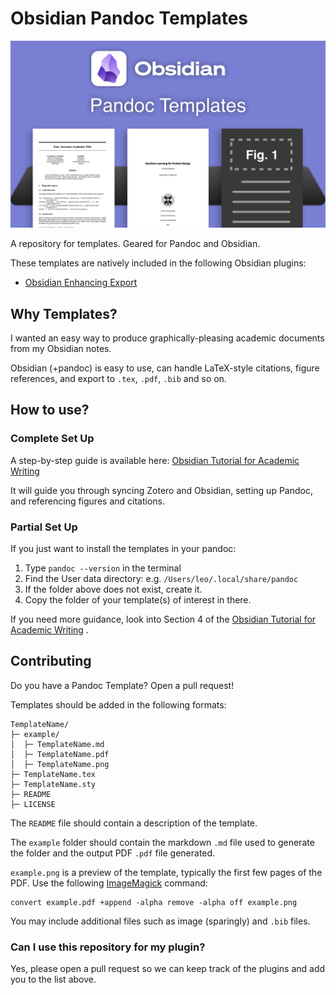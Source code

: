 # Obsidian Pandoc Templates

<div align="center">
  <img src="img/intro.png"><br>
</div>

A repository for templates. Geared for Pandoc and Obsidian. 

These templates are natively included in the following Obsidian plugins:

- [Obsidian Enhancing Export](https://github.com/mokeyish/obsidian-enhancing-export/)

## Why Templates? 

I wanted an easy way to produce graphically-pleasing academic documents from my Obsidian notes.

Obsidian (+pandoc) is easy to use, can handle LaTeX-style citations, figure references, and export to `.tex`, `.pdf`, `.bib` and so on.  

## How to use?

### Complete Set Up

A step-by-step guide is available here: [Obsidian Tutorial for Academic Writing](https://betterhumans.pub/obsidian-tutorial-for-academic-writing-87b038060522)

It will guide you through syncing Zotero and Obsidian, setting up Pandoc, and referencing figures and citations. 

### Partial Set Up

If you just want to install the templates in your pandoc: 

1. Type `pandoc --version` in the terminal
2. Find the User data directory: e.g. `/Users/leo/.local/share/pandoc`
3. If the folder above does not exist, create it.
4. Copy the folder of your template(s) of interest in there.

If you need more guidance, look into Section 4 of the [Obsidian Tutorial for Academic Writing](https://betterhumans.pub/obsidian-tutorial-for-academic-writing-87b038060522) . 

## Contributing

Do you have a Pandoc Template? Open a pull request! 

Templates should be added in the following formats:

```
TemplateName/
├─ example/
│  ├─ TemplateName.md
│  ├─ TemplateName.pdf
│  ├─ TemplateName.png
├─ TemplateName.tex
├─ TemplateName.sty
├─ README
├─ LICENSE
```

The `README` file should contain a description of the template.

The `example` folder should contain the markdown `.md` file used to generate the folder and the output PDF `.pdf` file generated. 

`example.png` is a preview of the template, typically the first few pages of the PDF. Use the following [ImageMagick](https://imagemagick.org) command:

```
convert example.pdf +append -alpha remove -alpha off example.png
```

You may include additional files such as image (sparingly) and `.bib` files.  


### Can I use this repository for my plugin? 

Yes, please open a pull request so we can keep track of the plugins and add you to the list above.